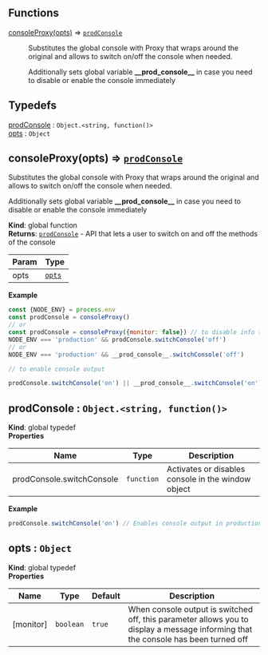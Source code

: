 ## Functions

<dl>
<dt><a href="#consoleProxy">consoleProxy(opts)</a> ⇒ <code><a href="#prodConsole">prodConsole</a></code></dt>
<dd><p>Substitutes the global console with Proxy that wraps around the original
and allows to switch on/off the console when needed.</p>
<p>Additionally sets global variable <strong>__prod_console__</strong> in case
you need to disable or enable the console immediately</p>
</dd>
</dl>

## Typedefs

<dl>
<dt><a href="#prodConsole">prodConsole</a> : <code>Object.&lt;string, function()&gt;</code></dt>
<dd></dd>
<dt><a href="#opts">opts</a> : <code>Object</code></dt>
<dd></dd>
</dl>

<a name="consoleProxy"></a>

## consoleProxy(opts) ⇒ [<code>prodConsole</code>](#prodConsole)
Substitutes the global console with Proxy that wraps around the original
and allows to switch on/off the console when needed.

Additionally sets global variable **\_\_prod_console\_\_** in case
you need to disable or enable the console immediately

**Kind**: global function  
**Returns**: [<code>prodConsole</code>](#prodConsole) - API that lets a user to switch on and off the methods of the console  

| Param | Type |
| --- | --- |
| opts | [<code>opts</code>](#opts) | 

**Example**  
```js
const {NODE_ENV} = process.env
const prodConsole = consoleProxy()
// or
const prodConsole = consoleProxy({monitor: false}) // to disable info that the console has been turned off
NODE_ENV === 'production' && prodConsole.switchConsole('off')
// or
NODE_ENV === 'production' && __prod_console__.switchConsole('off')

// to enable console output

prodConsole.switchConsole('on') || __prod_console__.switchConsole('on')
```
<a name="prodConsole"></a>

## prodConsole : <code>Object.&lt;string, function()&gt;</code>
**Kind**: global typedef  
**Properties**

| Name | Type | Description |
| --- | --- | --- |
| prodConsole.switchConsole | <code>function</code> | Activates or disables console in the window object |

**Example**  
```js
prodConsole.switchConsole('on') // Enables console output in production mode
```
<a name="opts"></a>

## opts : <code>Object</code>
**Kind**: global typedef  
**Properties**

| Name | Type | Default | Description |
| --- | --- | --- | --- |
| [monitor] | <code>boolean</code> | <code>true</code> | When console output is switched off, this parameter allows you to display a message informing that the console has been turned off |

